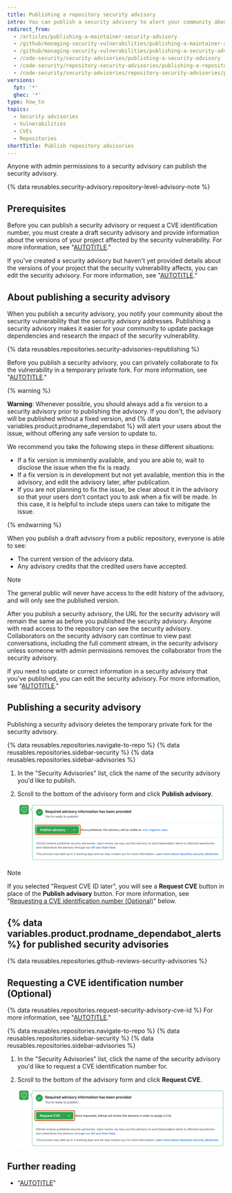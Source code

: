 ```yaml
---
title: Publishing a repository security advisory
intro: You can publish a security advisory to alert your community about a security vulnerability in your project.
redirect_from:
  - /articles/publishing-a-maintainer-security-advisory
  - /github/managing-security-vulnerabilities/publishing-a-maintainer-security-advisory
  - /github/managing-security-vulnerabilities/publishing-a-security-advisory
  - /code-security/security-advisories/publishing-a-security-advisory
  - /code-security/repository-security-advisories/publishing-a-repository-security-advisory
  - /code-security/security-advisories/repository-security-advisories/publishing-a-repository-security-advisory
versions:
  fpt: '*'
  ghec: '*'
type: how_to
topics:
  - Security advisories
  - Vulnerabilities
  - CVEs
  - Repositories
shortTitle: Publish repository advisories
---
```

<!--Marketing-LINK: From /features/security/software-supply-chain page "Publishing a security advisory".-->

Anyone with admin permissions to a security advisory can publish the security advisory.

{% data reusables.security-advisory.repository-level-advisory-note %}

## Prerequisites

Before you can publish a security advisory or request a CVE identification number, you must create a draft security advisory and provide information about the versions of your project affected by the security vulnerability. For more information, see "[AUTOTITLE](/code-security/security-advisories/working-with-repository-security-advisories/creating-a-repository-security-advisory)."

If you've created a security advisory but haven't yet provided details about the versions of your project that the security vulnerability affects, you can edit the security advisory. For more information, see "[AUTOTITLE](/code-security/security-advisories/working-with-repository-security-advisories/editing-a-repository-security-advisory)."

## About publishing a security advisory

When you publish a security advisory, you notify your community about the security vulnerability that the security advisory addresses. Publishing a security advisory makes it easier for your community to update package dependencies and research the impact of the security vulnerability.

{% data reusables.repositories.security-advisories-republishing %}

Before you publish a security advisory, you can privately collaborate to fix the vulnerability in a temporary private fork. For more information, see "[AUTOTITLE](/code-security/security-advisories/working-with-repository-security-advisories/collaborating-in-a-temporary-private-fork-to-resolve-a-repository-security-vulnerability)."

{% warning %}

**Warning**: Whenever possible, you should always add a fix version to a security advisory prior to publishing the advisory. If you don't, the advisory will be published without a fixed version, and {% data variables.product.prodname_dependabot %} will alert your users about the issue, without offering any safe version to update to.

We recommend you take the following steps in these different situations:

* If a fix version is imminently available, and you are able to, wait to disclose the issue when the fix is ready.
* If a fix version is in development but not yet available, mention this in the advisory, and edit the advisory later, after publication.
* If you are not planning to fix the issue, be clear about it in the advisory so that your users don't contact you to ask when a fix will be made. In this case, it is helpful to include steps users can take to mitigate the issue.

{% endwarning %}

When you publish a draft advisory from a public repository, everyone is able to see:

* The current version of the advisory data.
* Any advisory credits that the credited users have accepted.

> [!NOTE]
> The general public will never have access to the edit history of the advisory, and will only see the published version.

After you publish a security advisory, the URL for the security advisory will remain the same as before you published the security advisory. Anyone with read access to the repository can see the security advisory. Collaborators on the security advisory can continue to view past conversations, including the full comment stream, in the security advisory unless someone with admin permissions removes the collaborator from the security advisory.

If you need to update or correct information in a security advisory that you've published, you can edit the security advisory. For more information, see "[AUTOTITLE](/code-security/security-advisories/working-with-repository-security-advisories/editing-a-repository-security-advisory)."

## Publishing a security advisory

Publishing a security advisory deletes the temporary private fork for the security advisory.

{% data reusables.repositories.navigate-to-repo %}
{% data reusables.repositories.sidebar-security %}
{% data reusables.repositories.sidebar-advisories %}
1. In the "Security Advisories" list, click the name of the security advisory you'd like to publish.
1. Scroll to the bottom of the advisory form and click **Publish advisory**.

   ![Screenshot of the "Required advisory information has been provided" area of a draft security advisory. The "Publish advisory" button is outlined in dark orange.](/assets/images/help/security/publish-advisory-button.png)

  > [!NOTE]
  > If you selected "Request CVE ID later", you will see a **Request CVE** button in place of the **Publish advisory** button. For more information, see "[Requesting a CVE identification number (Optional)](#requesting-a-cve-identification-number-optional)" below.

## {% data variables.product.prodname_dependabot_alerts %} for published security advisories

{% data reusables.repositories.github-reviews-security-advisories %}

## Requesting a CVE identification number (Optional)

{% data reusables.repositories.request-security-advisory-cve-id %} For more information, see "[AUTOTITLE](/code-security/security-advisories/working-with-repository-security-advisories/about-repository-security-advisories#cve-identification-numbers)."

{% data reusables.repositories.navigate-to-repo %}
{% data reusables.repositories.sidebar-security %}
{% data reusables.repositories.sidebar-advisories %}
1. In the "Security Advisories" list, click the name of the security advisory you'd like to request a CVE identification number for.
1. Scroll to the bottom of the advisory form and click **Request CVE**.

   ![Screenshot of the "Required advisory information has been provided" area of a draft security advisory. The "Request CVE" button is outlined in dark orange.](/assets/images/help/security/security-advisory-request-cve-button.png)

## Further reading

* "[AUTOTITLE](/code-security/security-advisories/working-with-repository-security-advisories/deleting-a-repository-security-advisory)"
